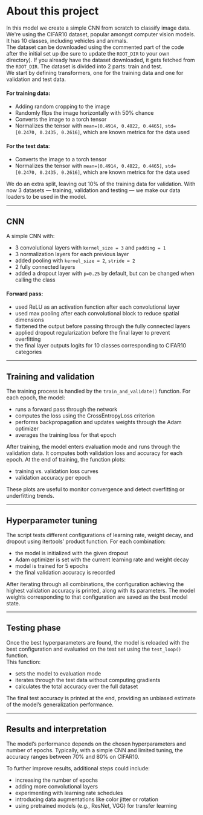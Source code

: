 # About this project

In this model we create a simple CNN from scratch to classify image data. We're using the CIFAR10 dataset, popular amongst computer vision models. It has 10 classes, including vehicles and animals.  
The dataset can be downloaded using the commented part of the code after the initial set up (be sure to update the `ROOT_DIR` to your own directory). If you already have the dataset downloaded, it gets fetched from the `ROOT_DIR`. The dataset is divided into 2 parts: train and test.  
We start by defining transformers, one for the training data and one for validation and test data.

#### For training data:
* Adding random cropping to the image  
* Randomly flips the image horizontally with 50% chance  
* Converts the image to a torch tensor  
* Normalizes the tensor with `mean=[0.4914, 0.4822, 0.4465]`, `std=[0.2470, 0.2435, 0.2616]`, which are known metrics for the data used  

#### For the test data:
* Converts the image to a torch tensor  
* Normalizes the tensor with `mean=[0.4914, 0.4822, 0.4465]`, `std=[0.2470, 0.2435, 0.2616]`, which are known metrics for the data used  

We do an extra split, leaving out 10% of the training data for validation. With now 3 datasets — training, validation and testing — we make our data loaders to be used in the model.

---

## CNN

A simple CNN with:
* 3 convolutional layers with `kernel_size = 3` and `padding = 1`  
* 3 normalization layers for each previous layer  
* added pooling with `kernel_size = 2`, `stride = 2`  
* 2 fully connected layers  
* added a dropout layer with `p=0.25` by default, but can be changed when calling the class  

#### Forward pass:
* used ReLU as an activation function after each convolutional layer  
* used max pooling after each convolutional block to reduce spatial dimensions  
* flattened the output before passing through the fully connected layers  
* applied dropout regularization before the final layer to prevent overfitting  
* the final layer outputs logits for 10 classes corresponding to CIFAR10 categories  

---

## Training and validation

The training process is handled by the `train_and_validate()` function. For each epoch, the model:
* runs a forward pass through the network  
* computes the loss using the CrossEntropyLoss criterion  
* performs backpropagation and updates weights through the Adam optimizer  
* averages the training loss for that epoch  

After training, the model enters evaluation mode and runs through the validation data. It computes both validation loss and accuracy for each epoch. At the end of training, the function plots:
* training vs. validation loss curves  
* validation accuracy per epoch  

These plots are useful to monitor convergence and detect overfitting or underfitting trends.

---

## Hyperparameter tuning

The script tests different configurations of learning rate, weight decay, and dropout using itertools’ product function. For each combination:
* the model is initialized with the given dropout  
* Adam optimizer is set with the current learning rate and weight decay  
* model is trained for 5 epochs  
* the final validation accuracy is recorded  

After iterating through all combinations, the configuration achieving the highest validation accuracy is printed, along with its parameters. The model weights corresponding to that configuration are saved as the best model state.

---

## Testing phase

Once the best hyperparameters are found, the model is reloaded with the best configuration and evaluated on the test set using the `test_loop()` function.  
This function:
* sets the model to evaluation mode  
* iterates through the test data without computing gradients  
* calculates the total accuracy over the full dataset  

The final test accuracy is printed at the end, providing an unbiased estimate of the model’s generalization performance.

---

## Results and interpretation

The model’s performance depends on the chosen hyperparameters and number of epochs. Typically, with a simple CNN and limited tuning, the accuracy ranges between 70% and 80% on CIFAR10.  

To further improve results, additional steps could include:
* increasing the number of epochs  
* adding more convolutional layers  
* experimenting with learning rate schedules  
* introducing data augmentations like color jitter or rotation  
* using pretrained models (e.g., ResNet, VGG) for transfer learning  




